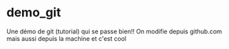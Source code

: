 # demo_git
Une démo de git (tutorial) qui se passe bien!!
On modifie depuis github.com
mais aussi depuis la machine et c'est cool
